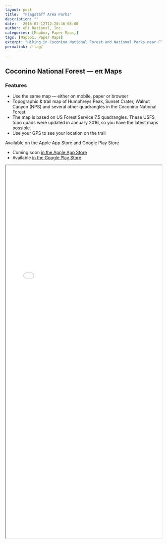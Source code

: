 ```yaml
---
layout: post
title:  "Flagstaff Area Parks"
description: ""
date:   2016-07-12T12:20:46-08:00
author: ePi Rational, Inc.
categories: [Mapbox, Paper Maps,]
tags: [Mapbox, Paper Maps]
excerpt: "Hiking in Coconino National Forest and National Parks near Flagstaff and Sedona"
permalink: /flag/

---
```



## Coconino National Forest — eπ Maps

### Features
* Use the same map — either on mobile, paper or browser
* Topographic & trail map of Humphreys Peak, Sunset Crater, Walnut Canyon (NPS) and several other quadrangles in the Coconino National Forest.
* The map is based on US Forest Service 7.5 quadrangles. These USFS topo quads were updated in January 2016, so you have the latest maps possible.
* Use your GPS to see your location on the trail

Available on the Apple App Store and Google Play Store

* Coming soon [in the Apple App Store][ios]
* Available [in the Google Play Store][android]

<iframe allowfullscreen="true"  width = "100%" height = "1200" src="/flag/map">
  <p>Your browser does not support iframes.</p>
</iframe>

[ios]:      https://itunes.apple.com/us/developer/epi-rational-inc./id416401310
[android]:  https://play.google.com/store/apps/details?id=com.roblabs.papermaps.usfs.flag

[tsg]:  http://www.timestampgenerator.com
